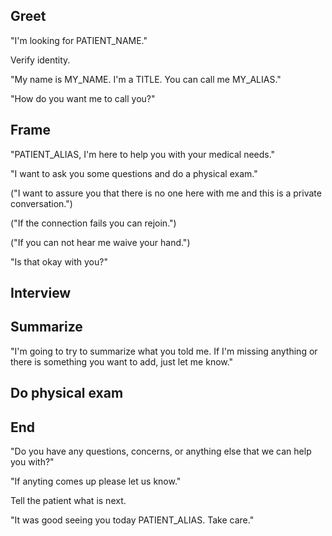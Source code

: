 ## Greet

"I'm looking for PATIENT_NAME."

Verify identity.

"My name is MY_NAME. I'm a TITLE. You can call me MY_ALIAS."

"How do you want me to call you?"

## Frame

"PATIENT_ALIAS, I'm here to help you with your medical needs."

"I want to ask you some questions and do a physical exam."

("I want to assure you that there is no one here with me and this is a private conversation.")

("If the connection fails you can rejoin.")

("If you can not hear me waive your hand.")

"Is that okay with you?"

## Interview

## Summarize

"I'm going to try to summarize what you told me. If I'm missing anything or there is something you want to add, just let me know."

## Do physical exam

## End

"Do you have any questions, concerns, or anything else that we can help you with?"

"If anyting comes up please let us know."

Tell the patient what is next.

"It was good seeing you today PATIENT_ALIAS. Take care."
